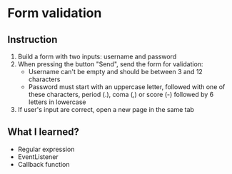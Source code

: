 # Form validation

## Instruction

1. Build a form with two inputs: username and password
2. When pressing the button "Send", send the form for validation:
    - Username can't be empty and should be between 3 and 12 characters
    - Password must start with an uppercase letter, followed with one of these characters, period (.), coma (,) or score (-) followed by 6 letters in lowercase
4. If user's input are correct, open a new page in the same tab

## What I learned?

- Regular expression
- EventListener 
- Callback function
